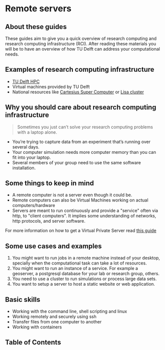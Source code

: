 # Remote servers

## About these guides
These guides aim to give you a quick overview of research computing and research computing infrastructure (RCI). After reading these materials you will be to have an overview of how TU Delft can address your computational needs.

## Examples of research computing infrastructure
- [TU Delft HPC](https://login.hpc.tudelft.nl/)
- Virtual machines provided by TU Delft
- National resources like [Cartesius Super Computer](https://userinfo.surfsara.nl/systems/cartesius) or [Lisa cluster](https://userinfo.surfsara.nl/systems/lisa)

## Why you should care about research computing infrastructure
> Sometimes you just can’t solve your research computing problems with a laptop alone. 
- You’re trying to capture data from an experiment that’s running over several days. 
- Your computer simulation needs more computer memory than you can fit into your laptop. 
- Several members of your group need to use the same software installation.


## Some things to keep in mind
- A remote computer is not a server even though it could be.
- Remote computers can also be Virtual Machines working on actual computers/hardware
- Servers are meant to run continuously and provide a "service" often via http, to "client computers". It implies some understanding of networks, http protocols, and server software.

For more information on how to get a Virtual Private Server read [this guide](./VPS_request.md)

## Some use cases and examples
1. You might want to run jobs in a remote machine instead of your desktop, specially when the computational task can take a lot of resources. 
1. You might want to run an instance of a service. For example a geoserver, a postgresql database for your lab or research group, others.
1. You need to use a cluster to run simulations or process large data sets.
1. You want to setup a server to host a static website or web application. 

## Basic skills 
- Working with the command line, shell scripting and linux
- Working remotely and securely using ssh
- Transfer files from one computer to another
- Working with containers

## Table of Contents